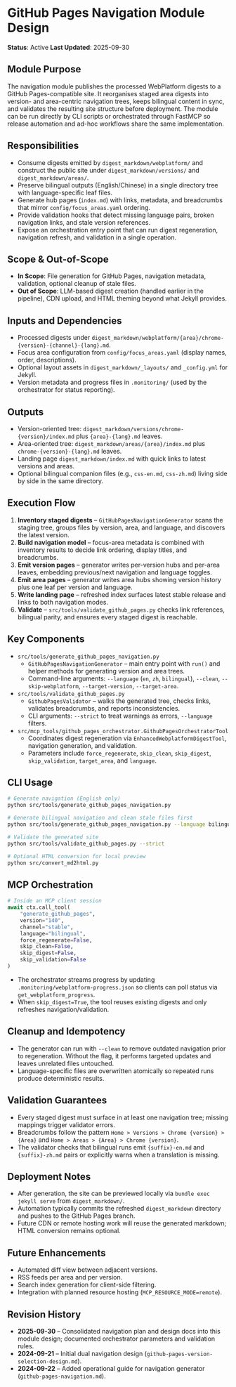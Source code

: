 # GitHub Pages Navigation Module Design

**Status**: Active
**Last Updated**: 2025-09-30

## Module Purpose
The navigation module publishes the processed WebPlatform digests to a GitHub Pages-compatible site. It reorganises staged area digests into version- and area-centric navigation trees, keeps bilingual content in sync, and validates the resulting site structure before deployment. The module can be run directly by CLI scripts or orchestrated through FastMCP so release automation and ad-hoc workflows share the same implementation.

## Responsibilities
- Consume digests emitted by `digest_markdown/webplatform/` and construct the public site under `digest_markdown/versions/` and `digest_markdown/areas/`.
- Preserve bilingual outputs (English/Chinese) in a single directory tree with language-specific leaf files.
- Generate hub pages (`index.md`) with links, metadata, and breadcrumbs that mirror `config/focus_areas.yaml` ordering.
- Provide validation hooks that detect missing language pairs, broken navigation links, and stale version references.
- Expose an orchestration entry point that can run digest regeneration, navigation refresh, and validation in a single operation.

## Scope & Out-of-Scope
- **In Scope**: File generation for GitHub Pages, navigation metadata, validation, optional cleanup of stale files.
- **Out of Scope**: LLM-based digest creation (handled earlier in the pipeline), CDN upload, and HTML theming beyond what Jekyll provides.

## Inputs and Dependencies
- Processed digests under `digest_markdown/webplatform/{area}/chrome-{version}-{channel}-{lang}.md`.
- Focus area configuration from `config/focus_areas.yaml` (display names, order, descriptions).
- Optional layout assets in `digest_markdown/_layouts/` and `_config.yml` for Jekyll.
- Version metadata and progress files in `.monitoring/` (used by the orchestrator for status reporting).

## Outputs
- Version-oriented tree: `digest_markdown/versions/chrome-{version}/index.md` plus `{area}-{lang}.md` leaves.
- Area-oriented tree: `digest_markdown/areas/{area}/index.md` plus `chrome-{version}-{lang}.md` leaves.
- Landing page `digest_markdown/index.md` with quick links to latest versions and areas.
- Optional bilingual companion files (e.g., `css-en.md`, `css-zh.md`) living side by side in the same directory.

## Execution Flow
1. **Inventory staged digests** – `GitHubPagesNavigationGenerator` scans the staging tree, groups files by version, area, and language, and discovers the latest version.
2. **Build navigation model** – focus-area metadata is combined with inventory results to decide link ordering, display titles, and breadcrumbs.
3. **Emit version pages** – generator writes per-version hubs and per-area leaves, embedding previous/next navigation and language toggles.
4. **Emit area pages** – generator writes area hubs showing version history plus one leaf per version and language.
5. **Write landing page** – refreshed index surfaces latest stable release and links to both navigation modes.
6. **Validate** – `src/tools/validate_github_pages.py` checks link references, bilingual parity, and ensures every staged digest is reachable.

## Key Components
- `src/tools/generate_github_pages_navigation.py`
  - `GitHubPagesNavigationGenerator` – main entry point with `run()` and helper methods for generating version and area trees.
  - Command-line arguments: `--language` (`en`, `zh`, `bilingual`), `--clean`, `--skip-webplatform`, `--target-version`, `--target-area`.
- `src/tools/validate_github_pages.py`
  - `GithubPagesValidator` – walks the generated tree, checks links, validates breadcrumbs, and reports inconsistencies.
  - CLI arguments: `--strict` to treat warnings as errors, `--language` filters.
- `src/mcp_tools/github_pages_orchestrator.GithubPagesOrchestratorTool`
  - Coordinates digest regeneration via `EnhancedWebplatformDigestTool`, navigation generation, and validation.
  - Parameters include `force_regenerate`, `skip_clean`, `skip_digest`, `skip_validation`, `target_area`, and `language`.

## CLI Usage
```bash
# Generate navigation (English only)
python src/tools/generate_github_pages_navigation.py

# Generate bilingual navigation and clean stale files first
python src/tools/generate_github_pages_navigation.py --language bilingual --clean

# Validate the generated site
python src/tools/validate_github_pages.py --strict

# Optional HTML conversion for local preview
python src/convert_md2html.py
```

## MCP Orchestration
```python
# Inside an MCP client session
await ctx.call_tool(
    "generate_github_pages",
    version="140",
    channel="stable",
    language="bilingual",
    force_regenerate=False,
    skip_clean=False,
    skip_digest=False,
    skip_validation=False
)
```
- The orchestrator streams progress by updating `.monitoring/webplatform-progress.json` so clients can poll status via `get_webplatform_progress`.
- When `skip_digest=True`, the tool reuses existing digests and only refreshes navigation/validation.

## Cleanup and Idempotency
- The generator can run with `--clean` to remove outdated navigation prior to regeneration. Without the flag, it performs targeted updates and leaves unrelated files untouched.
- Language-specific files are overwritten atomically so repeated runs produce deterministic results.

## Validation Guarantees
- Every staged digest must surface in at least one navigation tree; missing mappings trigger validator errors.
- Breadcrumbs follow the pattern `Home > Versions > Chrome {version} > {Area}` and `Home > Areas > {Area} > Chrome {version}`.
- The validator checks that bilingual runs emit `{suffix}-en.md` and `{suffix}-zh.md` pairs or explicitly warns when a translation is missing.

## Deployment Notes
- After generation, the site can be previewed locally via `bundle exec jekyll serve` from `digest_markdown/`.
- Automation typically commits the refreshed `digest_markdown` directory and pushes to the GitHub Pages branch.
- Future CDN or remote hosting work will reuse the generated markdown; HTML conversion remains optional.

## Future Enhancements
- Automated diff view between adjacent versions.
- RSS feeds per area and per version.
- Search index generation for client-side filtering.
- Integration with planned resource hosting (`MCP_RESOURCE_MODE=remote`).

## Revision History
- **2025-09-30** – Consolidated navigation plan and design docs into this module design; documented orchestrator parameters and validation rules.
- **2024-09-21** – Initial dual navigation design (`github-pages-version-selection-design.md`).
- **2024-09-22** – Added operational guide for navigation generator (`github-pages-navigation.md`).
